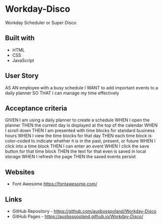 # Workday-Disco
Workday Scheduler or Super Disco

## Built with
* HTML
* CSS
* JavaScript

## User Story

AS AN employee with a busy schedule
I WANT to add important events to a daily planner
SO THAT I can manage my time effectively 

## Acceptance criteria

GIVEN I am using a daily planner to create a schedule
WHEN I open the planner
THEN the current day is displayed at the top of the calendar
WHEN I scroll down
THEN I am presented with time blocks for standard business hours
WHEN I view the time blocks for that day
THEN each time block is color-coded to indicate whether it is in the past, present, or future
WHEN I click into a time block
THEN I can enter an event
WHEN I click the save button for that time block
THEN the text for that even is saved in local storage
WHEN I refresh the page
THEN the saved events persist

## Websites
* Font Awesome https://fontawesome.com/

## Links
* GitHub Repository - https://github.com/ausbosspoland/Workday-Disco
* GitHub Pages - https://ausbosspoland.github.io/Workday-Disco/

